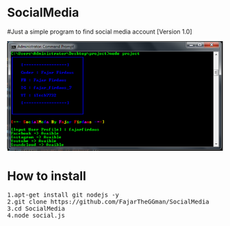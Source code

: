 # SocialMedia
#Just a simple program to find social media account
[Version 1.0]

![alt text](https://github.com/FajarTheGGman/SocialMedia/blob/master/.img/Untitled.png)

# How to install 
<pre>
1.apt-get install git nodejs -y
2.git clone https://github.com/FajarTheGGman/SocialMedia
3.cd SocialMedia
4.node social.js
</pre>
